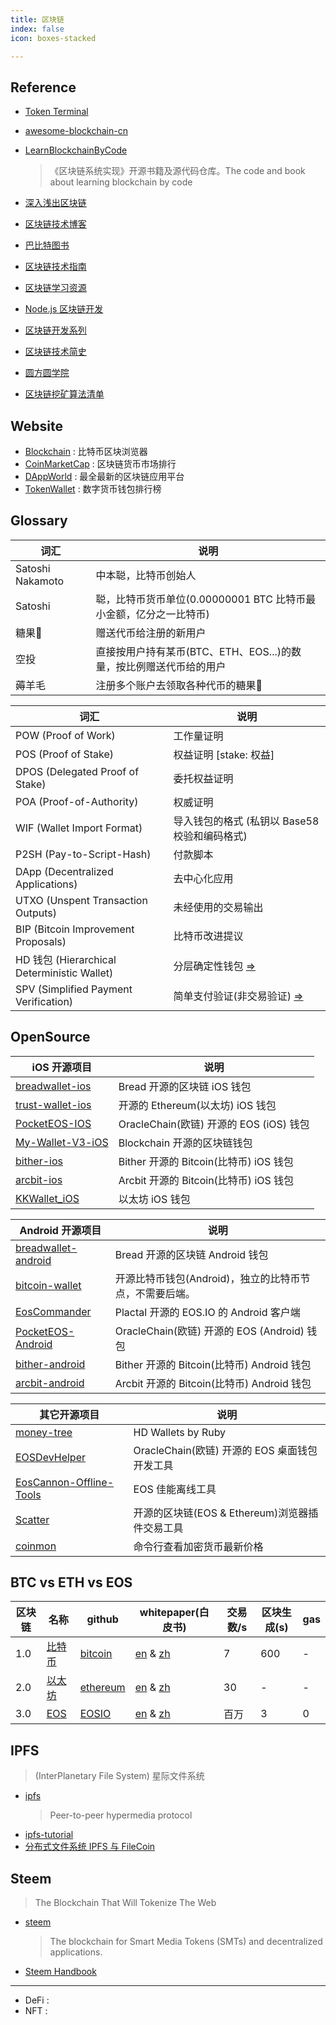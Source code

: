 ```yaml
---
title: 区块链
index: false
icon: boxes-stacked

---
```


<!-- more -->

## Reference

- [Token Terminal](https://tokenterminal.com)
- [awesome-blockchain-cn](https://github.com/chaozh/awesome-blockchain-cn)
- [LearnBlockchainByCode](https://github.com/uchaindb/LearnBlockchainByCode)
    > 《区块链系统实现》开源书籍及源代码仓库。The code and book about learning blockchain by code
- [深入浅出区块链](https://learnblockchain.cn)
- [区块链技术博客](http://me.tryblockchain.org/)
- [巴比特图书](http://book.8btc.com/)

- [区块链技术指南](https://legacy.gitbook.com/book/yeasy/blockchain_guide/details)
- [区块链学习资源](https://bihu.com/article/67257)
- [Node.js 区块链开发](http://bitcoin-on-nodejs.ebookchain.org/)
- [区块链开发系列](https://github.com/ChengQuEducation/BlockChain)
- [区块链技术简史](https://ethfans.org/toya/articles/224)
- [圆方圆学院](https://my.csdn.net/yuanfangyuan_block)
- [区块链挖矿算法清单](http://demontf.github.io/2018/02/28/miningAlgorithmList)

## Website

- [Blockchain][web-01] : 比特币区块浏览器
- [CoinMarketCap][web-02] : 区块链货币市场排行
- [DAppWorld][web-03] : 最全最新的区块链应用平台
- [TokenWallet][web-04] : 数字货币钱包排行榜

[web-01]: https://blockchain.com
[web-02]: https://coinmarketcap.com
[web-03]: http://www.dappworld.com
[web-04]: http://tokenwallet.cc/

## Glossary

| 词汇 | 说明 
| --- | ---
| Satoshi Nakamoto | 中本聪，比特币创始人
| Satoshi | 聪，比特币货币单位(0.00000001 BTC 比特币最小金额，亿分之一比特币)
| 糖果🍬 | 赠送代币给注册的新用户
| 空投 | 直接按用户持有某币(BTC、ETH、EOS...)的数量，按比例赠送代币给的用户
| 薅羊毛 | 注册多个账户去领取各种代币的糖果🍬

| 词汇 | 说明
| --- | ---
| POW (Proof of Work) | 工作量证明 
| POS (Proof of Stake) | 权益证明 [stake: 权益]
| DPOS (Delegated Proof of Stake) | 委托权益证明
| POA (Proof-of-Authority) | 权威证明
| WIF (Wallet Import Format) | 导入钱包的格式 (私钥以 Base58 校验和编码格式)
| P2SH (Pay-to-Script-Hash) | 付款脚本
| DApp (Decentralized Applications) | 去中心化应用
| UTXO (Unspent Transaction Outputs) | 未经使用的交易输出
| BIP (Bitcoin Improvement Proposals) | 比特币改进提议 
| HD 钱包 (Hierarchical Deterministic Wallet) | 分层确定性钱包 [=>][ref-01]
| SPV (Simplified Payment Verification) | 简单支付验证(非交易验证)  [=>][ref-02]

[ref-01]: http://bjiebtc.com/bitebi-zhishidian-hdqianbao    (比特币安全知识点：HD钱包)
[ref-02]: http://www.8btc.com/spv_spv_node_and_spv_wallet   (SPV、SPV节点和SPV钱包)

## OpenSource

| iOS 开源项目 | 说明 
| --- | ---
| [breadwallet-ios][os-iOS-01] | Bread 开源的区块链 iOS 钱包
| [trust-wallet-ios][os-iOS-02] | 开源的 Ethereum(以太坊) iOS 钱包 
| [PocketEOS-IOS][os-iOS-03] | OracleChain(欧链) 开源的 EOS (iOS) 钱包
| [My-Wallet-V3-iOS][os-iOS-04] | Blockchain 开源的区块链钱包
| [bither-ios][os-iOS-05] | Bither 开源的 Bitcoin(比特币) iOS 钱包
| [arcbit-ios][os-iOS-06] | Arcbit 开源的 Bitcoin(比特币) iOS 钱包
| [KKWallet_iOS][os-IOS-07] | 以太坊 iOS 钱包

| Android 开源项目 | 说明 
| --- | ---
| [breadwallet-android][os-Android-01] | Bread 开源的区块链 Android 钱包
| [bitcoin-wallet][os-Android-02] | 开源比特币钱包(Android)，独立的比特币节点，不需要后端。
| [EosCommander][os-Android-03] | Plactal 开源的 EOS.IO 的 Android 客户端
| [PocketEOS-Android][os-Android-04] | OracleChain(欧链) 开源的 EOS (Android) 钱包
| [bither-android][os-Android-05] | Bither 开源的 Bitcoin(比特币) Android 钱包
| [arcbit-android][os-Android-06] | Arcbit 开源的 Bitcoin(比特币) Android 钱包

| 其它开源项目 | 说明 
| --- | ---
| [money-tree][os-Other-01] | HD Wallets by Ruby
| [EOSDevHelper][os-Other-02] | OracleChain(欧链) 开源的 EOS 桌面钱包开发工具
| [EosCannon-Offline-Tools][os-Other-03] | EOS 佳能离线工具
| [Scatter][os-Other-04] | 开源的区块链(EOS & Ethereum)浏览器插件交易工具
| [coinmon][os-Other-05] | 命令行查看加密货币最新价格 

[os-iOS-01]: https://github.com/breadwallet/breadwallet-ios
[os-iOS-02]: https://github.com/TrustWallet/trust-wallet-ios
[os-iOS-03]: https://github.com/OracleChain/PocketEOS-IOS
[os-iOS-04]: https://github.com/blockchain/My-Wallet-V3-iOS
[os-iOS-05]: https://github.com/bither/bither-ios
[os-iOS-06]: https://github.com/arcbit/arcbit-ios
[os-iOS-07]: https://github.com/KKwallet/KKWallet_iOS

[os-Android-01]: https://github.com/breadwallet/breadwallet-android
[os-Android-02]: https://github.com/bitcoin-wallet/bitcoin-wallet
[os-Android-03]: https://github.com/plactal/EosCommander
[os-Android-04]: https://github.com/OracleChain/PocketEOS-Android
[os-Android-05]: https://github.com/bither/bither-android
[os-Android-06]: https://github.com/arcbit/arcbit-android

[os-Other-01]: https://github.com/GemHQ/money-tree
[os-Other-02]: https://github.com/OracleChain/EOSDevHelper
[os-Other-03]: https://github.com/eoscannon/EosCannon-Offline-Tools
[os-Other-04]: https://github.com/EOSEssentials/Scatter
[os-Other-05]: https://github.com/bichenkk/coinmon.git

## BTC vs ETH vs EOS

| 区块链 | 名称 | github | whitepaper(白皮书) | 交易数/s | 区块生成(s) | gas 
| --- | --- | --- | --- | --- | --- | ---
| 1.0 | [比特币][btc-00] | [bitcoin][btc-01] | [en][btc-02] & [zh][btc-03] | 7     | 600 | -
| 2.0 | [以太坊][eth-00] | [ethereum][eth-01]| [en][eth-02] & [zh][eth-03] | 30    | -   | -
| 3.0 | [EOS][eos-00]   | [EOSIO][eos-01]   | [en][eos-02] & [zh][eos-03] | 百万   | 3   | 0

[btc-00]: https://bitcoin.org
[btc-01]: https://github.com/bitcoin
[btc-02]: https://bitcoincore.org/bitcoin.pdf
[btc-03]: http://www.8btc.com/wiki/bitcoin-a-peer-to-peer-electronic-cash-system

[eth-00]: https://www.ethereum.org/
[eth-01]: https://github.com/ethereum
[eth-02]: https://github.com/ethereum/wiki/wiki/White-Paper
[eth-03]: https://github.com/ethereum/wiki/wiki/%5B%E4%B8%AD%E6%96%87%5D-%E4%BB%A5%E5%A4%AA%E5%9D%8A%E7%99%BD%E7%9A%AE%E4%B9%A6

[eos-00]: https://eos.io
[eos-01]: https://github.com/EOSIO
[eos-02]: https://github.com/EOSIO/Documentation/blob/master/TechnicalWhitePaper.md 
[eos-03]: https://github.com/EOSIO/Documentation/blob/master/zh-CN/TechnicalWhitePaper.md

## IPFS
> (InterPlanetary File System) 星际文件系统

- [ipfs](https://github.com/ipfs/ipfs)
    > Peer-to-peer hypermedia protocol
- [ipfs-tutorial](https://github.com/miaoski/ipfs-tutorial)
- [分布式文件系统 IPFS 与 FileCoin](https://draveness.me/ipfs-filecoin)

## Steem
> The Blockchain That Will Tokenize The Web

- [steem](https://github.com/steemit/steem)
    > The blockchain for Smart Media Tokens (SMTs) and decentralized applications.
- [Steem Handbook](http://steemh.org)

------

- DeFi : 
- NFT : 